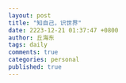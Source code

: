```yaml
---
layout: post
title: "知自己，识世界"
date: 2223-12-21 01:37:47 +0800
author: 丘海东 
tags: daily
comments: true
categories: personal
published: true
---
```

